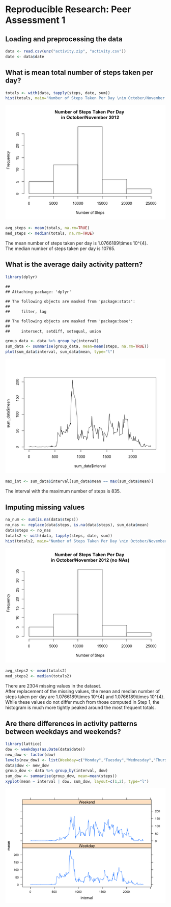 # Reproducible Research: Peer Assessment 1


## Loading and preprocessing the data

```r
data <- read.csv(unz("activity.zip", "activity.csv"))
date <- data$date
```

## What is mean total number of steps taken per day?

```r
totals <- with(data, tapply(steps, date, sum))
hist(totals, main="Number of Steps Taken Per Day \nin October/November 2012", xlab = "Number of Steps")
```

![](PA1_template_files/figure-html/meanTotal-1.png)<!-- -->

```r
avg_steps <- mean(totals, na.rm=TRUE)
med_steps <- median(totals, na.rm=TRUE)
```
The mean number of steps taken per day is 1.0766189\times 10^{4}.  
The median number of steps taken per day is 10765.

## What is the average daily activity pattern?

```r
library(dplyr)
```

```
## 
## Attaching package: 'dplyr'
```

```
## The following objects are masked from 'package:stats':
## 
##     filter, lag
```

```
## The following objects are masked from 'package:base':
## 
##     intersect, setdiff, setequal, union
```

```r
group_data <- data %>% group_by(interval)
sum_data <- summarise(group_data, mean=mean(steps, na.rm=TRUE))
plot(sum_data$interval, sum_data$mean, type="l")
```

![](PA1_template_files/figure-html/avgSegSteps-1.png)<!-- -->

```r
max_int <- sum_data$interval[sum_data$mean == max(sum_data$mean)]
```
The interval with the maximum number of steps is 835.

## Imputing missing values

```r
na_num <- sum(is.na(data$steps))
no_nas <- replace(data$steps, is.na(data$steps), sum_data$mean)
data$steps <- no_nas
totals2 <- with(data, tapply(steps, date, sum))
hist(totals2, main="Number of Steps Taken Per Day \nin October/November 2012 (no NAs)", xlab = "Number of Steps")
```

![](PA1_template_files/figure-html/replaceNAs-1.png)<!-- -->

```r
avg_steps2 <- mean(totals2)
med_steps2 <- median(totals2)
```
There are 2304 missing values in the dataset.  
After replacement of the missing values, the mean and median number of steps taken per day are 1.0766189\times 10^{4} and 1.0766189\times 10^{4}. While these values do not differ much from those computed in Step 1, the histogram is much more tightly peaked around the most frequent totals.  


## Are there differences in activity patterns between weekdays and weekends?

```r
library(lattice)
dow <- weekdays(as.Date(data$date))
new_dow <- factor(dow)
levels(new_dow) <- list(Weekday=c("Monday","Tuesday","Wednesday","Thursday","Friday"),Weekend=c("Saturday","Sunday"))
data$dow <- new_dow
group_dow <- data %>% group_by(interval, dow)
sum_dow <- summarise(group_dow, mean=mean(steps))
xyplot(mean ~ interval | dow, sum_dow, layout=c(1,2), type="l")
```

![](PA1_template_files/figure-html/dowComp-1.png)<!-- -->
